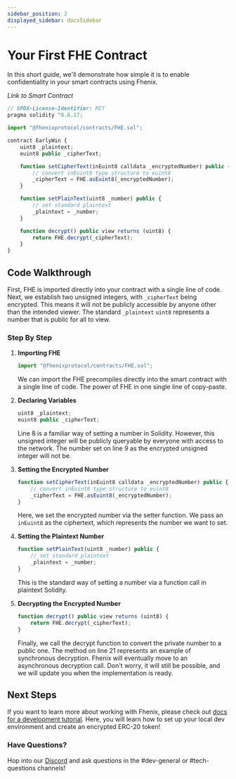 ```yaml
---
sidebar_position: 2
displayed_sidebar: docsSidebar
---
```


# Your First FHE Contract

In this short guide, we'll demonstrate how simple it is to enable confidentiality in your smart contracts using Fhenix.

*Link to Smart Contract*

```javascript
// SPDX-License-Identifier: MIT
pragma solidity ^0.8.17;

import "@fhenixprotocol/contracts/FHE.sol";

contract EarlyWin {
    uint8 _plaintext;
    euint8 public _cipherText;

    function setCipherText(inEuint8 calldata _encryptedNumber) public {
        // convert inEuint8 type structure to euint8
        _cipherText = FHE.asEuint8(_encryptedNumber);
    }

    function setPlainText(uint8 _number) public {
        // set standard plaintext
        _plaintext = _number;
    }

    function decrypt() public view returns (uint8) {
        return FHE.decrypt(_cipherText);
    }
}
```

## Code Walkthrough

First, FHE is imported directly into your contract with a single line of code. Next, we establish two unsigned integers, with `_cipherText` being encrypted. This means it will not be publicly accessible by anyone other than the intended viewer. The standard `_plaintext` `uint8` represents a number that is public for all to view.

### Step By Step

1. **Importing FHE**

   ```javascript
   import "@fhenixprotocol/contracts/FHE.sol";
   ```

   We can import the FHE precompiles directly into the smart contract with a single line of code. The power of FHE in one single line of copy-paste.

2. **Declaring Variables**

   ```javascript
   uint8 _plaintext;
   euint8 public _cipherText;
   ```

   Line 8 is a familiar way of setting a number in Solidity. However, this unsigned integer will be publicly queryable by everyone with access to the network. The number set on line 9 as the encrypted unsigned integer will not be.

3. **Setting the Encrypted Number**

   ```javascript
   function setCipherText(inEuint8 calldata _encryptedNumber) public {
       // convert inEuint8 type structure to euint8
       _cipherText = FHE.asEuint8(_encryptedNumber);
   }
   ```

   Here, we set the encrypted number via the setter function. We pass an `inEuint8` as the ciphertext, which represents the number we want to set.

4. **Setting the Plaintext Number**

   ```javascript
   function setPlainText(uint8 _number) public {
       // set standard plaintext
       _plaintext = _number;
   }
   ```

   This is the standard way of setting a number via a function call in plaintext Solidity.

5. **Decrypting the Encrypted Number**

   ```javascript
   function decrypt() public view returns (uint8) {
       return FHE.decrypt(_cipherText);
   }
   ```

   Finally, we call the decrypt function to convert the private number to a public one. The method on line 21 represents an example of synchronous decryption. Fhenix will eventually move to an asynchronous decryption call. Don't worry, it will still be possible, and we will update you when the implementation is ready.

## Next Steps

If you want to learn more about working with Fhenix, please check out [docs for a development tutorial](../Tutorials/Basic/intro). Here, you will learn how to set up your local dev environment and create an encrypted ERC-20 token!

[//]: # (Or, [click here to check out part 2 of our easy win guide]&#40;#&#41;, where we go over Fhenix principles 101 on Remix. Learn how to handle operations, conditional logic, and permissions &#40;viewing encrypted fields&#41;.)

### Have Questions?

Hop into our [Discord](#) and ask questions in the #dev-general or #tech-questions channels!